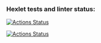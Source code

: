 ### Hexlet tests and linter status:

[![Actions Status](https://github.com/AntonSteshenko/devops-for-programmers-project-74/workflows/hexlet-check/badge.svg)](https://github.com/AntonSteshenko/devops-for-programmers-project-74/actions)

[![Actions Status](https://github.com/AntonSteshenko/devops-for-programmers-project-74/workflows/push/badge.svg)](https://github.com/AntonSteshenko/devops-for-programmers-project-74/actions)
